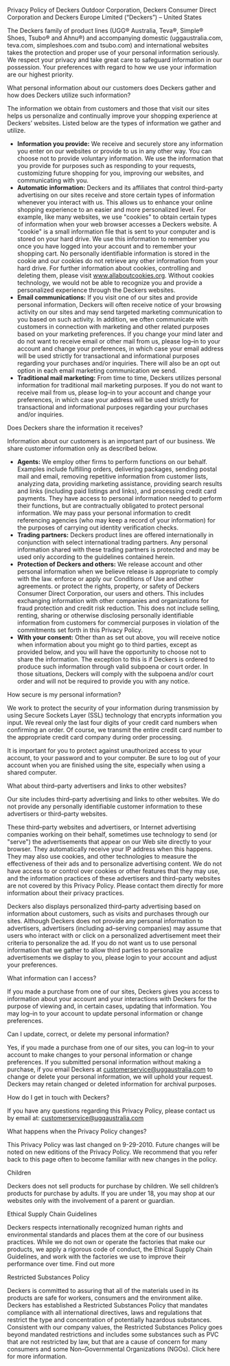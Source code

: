Privacy Policy of Deckers Outdoor Corporation, Deckers Consumer Direct Corporation and Deckers Europe Limited (“Deckers”) – United States

The Deckers family of product lines (UGG® Australia, Teva®, Simple® Shoes, Tsubo® and Ahnu®) and accompanying domestic (uggaustralia.com, teva.com, simpleshoes.com and tsubo.com) and international websites takes the protection and proper use of your personal information seriously. We respect your privacy and take great care to safeguard information in our possession. Your preferences with regard to how we use your information are our highest priority.

What personal information about our customers does Deckers gather and how does Deckers utilize such information?

The information we obtain from customers and those that visit our sites helps us personalize and continually improve your shopping experience at Deckers’ websites. Listed below are the types of information we gather and utilize.

*   **Information you provide:** We receive and securely store any information you enter on our websites or provide to us in any other way. You can choose not to provide voluntary information. We use the information that you provide for purposes such as responding to your requests, customizing future shopping for you, improving our websites, and communicating with you.
*   **Automatic information:** Deckers and its affiliates that control third–party advertising on our sites receive and store certain types of information whenever you interact with us. This allows us to enhance your online shopping experience to an easier and more personalized level. For example, like many websites, we use "cookies" to obtain certain types of information when your web browser accesses a Deckers website. A "cookie" is a small information file that is sent to your computer and is stored on your hard drive. We use this information to remember you once you have logged into your account and to remember your shopping cart. No personally identifiable information is stored in the cookie and our cookies do not retrieve any other information from your hard drive. For further information about cookies, controlling and deleting them, please visit www.allaboutcookies.org. Without cookies technology, we would not be able to recognize you and provide a personalized experience through the Deckers websites.
*   **Email communications:** If you visit one of our sites and provide personal information, Deckers will often receive notice of your browsing activity on our sites and may send targeted marketing communication to you based on such activity. In addition, we often communicate with customers in connection with marketing and other related purposes based on your marketing preferences. If you change your mind later and do not want to receive email or other mail from us, please log–in to your account and change your preferences, in which case your email address will be used strictly for transactional and informational purposes regarding your purchases and/or inquiries. There will also be an opt out option in each email marketing communication we send.
*   **Traditional mail marketing:** From time to time, Deckers utilizes personal information for traditional mail marketing purposes. If you do not want to receive mail from us, please log–in to your account and change your preferences, in which case your address will be used strictly for transactional and informational purposes regarding your purchases and/or inquiries.

  
Does Deckers share the information it receives?

Information about our customers is an important part of our business. We share customer information only as described below.

*   **Agents:** We employ other firms to perform functions on our behalf. Examples include fulfilling orders, delivering packages, sending postal mail and email, removing repetitive information from customer lists, analyzing data, providing marketing assistance, providing search results and links (including paid listings and links), and processing credit card payments. They have access to personal information needed to perform their functions, but are contractually obligated to protect personal information. We may pass your personal information to credit referencing agencies (who may keep a record of your information) for the purposes of carrying out identity verification checks.
*   **Trading partners:** Deckers product lines are offered internationally in conjunction with select international trading partners. Any personal information shared with these trading partners is protected and may be used only according to the guidelines contained herein.
*   **Protection of Deckers and others:** We release account and other personal information when we believe release is appropriate to comply with the law. enforce or apply our Conditions of Use and other agreements. or protect the rights, property, or safety of Deckers Consumer Direct Corporation, our users and others. This includes exchanging information with other companies and organizations for fraud protection and credit risk reduction. This does not include selling, renting, sharing or otherwise disclosing personally identifiable information from customers for commercial purposes in violation of the commitments set forth in this Privacy Policy.
*   **With your consent:** Other than as set out above, you will receive notice when information about you might go to third parties, except as provided below, and you will have the opportunity to choose not to share the information. The exception to this is if Deckers is ordered to produce such information through valid subpoena or court order. In those situations, Deckers will comply with the subpoena and/or court order and will not be required to provide you with any notice.

  
How secure is my personal information?

We work to protect the security of your information during transmission by using Secure Sockets Layer (SSL) technology that encrypts information you input. We reveal only the last four digits of your credit card numbers when confirming an order. Of course, we transmit the entire credit card number to the appropriate credit card company during order processing.

It is important for you to protect against unauthorized access to your account, to your password and to your computer. Be sure to log out of your account when you are finished using the site, especially when using a shared computer.

What about third–party advertisers and links to other websites?

Our site includes third–party advertising and links to other websites. We do not provide any personally identifiable customer information to these advertisers or third–party websites.

These third–party websites and advertisers, or Internet advertising companies working on their behalf, sometimes use technology to send (or "serve") the advertisements that appear on our Web site directly to your browser. They automatically receive your IP address when this happens. They may also use cookies, and other technologies to measure the effectiveness of their ads and to personalize advertising content. We do not have access to or control over cookies or other features that they may use, and the information practices of these advertisers and third–party websites are not covered by this Privacy Policy. Please contact them directly for more information about their privacy practices.

Deckers also displays personalized third–party advertising based on information about customers, such as visits and purchases through our sites. Although Deckers does not provide any personal information to advertisers, advertisers (including ad–serving companies) may assume that users who interact with or click on a personalized advertisement meet their criteria to personalize the ad. If you do not want us to use personal information that we gather to allow third parties to personalize advertisements we display to you, please login to your account and adjust your preferences.

What information can I access?

If you made a purchase from one of our sites, Deckers gives you access to information about your account and your interactions with Deckers for the purpose of viewing and, in certain cases, updating that information. You may log–in to your account to update personal information or change preferences.

Can I update, correct, or delete my personal information?

Yes, if you made a purchase from one of our sites, you can log–in to your account to make changes to your personal information or change preferences. If you submitted personal information without making a purchase, if you email Deckers at customerservice@uggaustralia.com to change or delete your personal information, we will uphold your request. Deckers may retain changed or deleted information for archival purposes.

How do I get in touch with Deckers?

If you have any questions regarding this Privacy Policy, please contact us by email at: customerservice@uggaustralia.com

What happens when the Privacy Policy changes?

This Privacy Policy was last changed on 9-29-2010. Future changes will be noted on new editions of the Privacy Policy. We recommend that you refer back to this page often to become familiar with new changes in the policy.

Children

Deckers does not sell products for purchase by children. We sell children’s products for purchase by adults. If you are under 18, you may shop at our websites only with the involvement of a parent or guardian.

Ethical Supply Chain Guidelines

Deckers respects internationally recognized human rights and environmental standards and places them at the core of our business practices. While we do not own or operate the factories that make our products, we apply a rigorous code of conduct, the Ethical Supply Chain Guidelines, and work with the factories we use to improve their performance over time. Find out more

Restricted Substances Policy

Deckers is committed to assuring that all of the materials used in its products are safe for workers, consumers and the environment alike. Deckers has established a Restricted Substances Policy that mandates compliance with all international directives, laws and regulations that restrict the type and concentration of potentially hazardous substances. Consistent with our company values, the Restricted Substances Policy goes beyond mandated restrictions and includes some substances such as PVC that are not restricted by law, but that are a cause of concern for many consumers and some Non–Governmental Organizations (NGOs). Click here for more information.